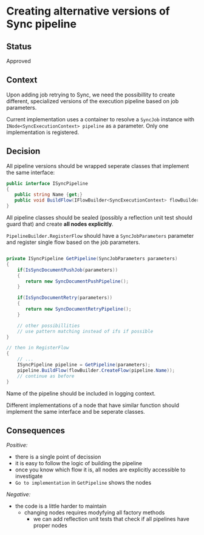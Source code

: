 # Creating alternative versions of Sync pipeline

## Status

Approved

## Context

Upon adding job retrying to Sync, we need the possibillity to create different, specialized versions of the execution pipeline based on job parameters.

Current implementation uses a container to resolve a ```SyncJob``` instance with ```INode<SyncExecutionContext> pipeline``` as a parameter. Only one implementation is registered.

## Decision

All pipeline versions should be wrapped seperate classes that implement the same interface:

```csharp
public interface ISyncPipeline
{
   public string Name {get;}
   public void BuildFlow(IFlowBuilder<SyncExecutionContext> flowBuilder);
}
```

All pipeline classes should be sealed (possibly a reflection unit test should guard that) and create **all nodes explicitly**.

```PipelineBuilder.RegisterFlow``` should have a ```SyncJobParameters``` parameter and register single flow based on the job parameters.

```csharp

private ISyncPipeline GetPipeline(SyncJobParameters parameters)
{
    if(IsSyncDocumentPushJob(parameters))
    {
       return new SyncDocumentPushPipeline();
    }

    if(IsSyncDocumentRetry(parameters))
    {
       return new SyncDocumentRetryPipeline();
    }

    // other possibillities
    // use pattern matching instead of ifs if possible
}

// then in RegisterFlow
{
    // ...
    ISyncPipeline pipeline = GetPipeline(parameters);
    pipeline.BuildFlow(flowBuilder.CreateFlow(pipeline.Name));
    // continue as before
}
```

Name of the pipeline should be included in logging context.

Different implementations of a node that have similar function should implement the same interface and be seperate classes.

## Consequences

*Positive:*

- there is a single point of decission
- it is easy to follow the logic of building the pipeline
- once you know which flow it is, all nodes are explicitly accessible to investigate
- ```Go to implementation``` in ```GetPipeline``` shows the nodes

*Negative:*

- the code is a little harder to maintain
  - changing nodes requires modyfying all factory methods
    - we can add reflection unit tests that check if all pipelines have proper nodes
